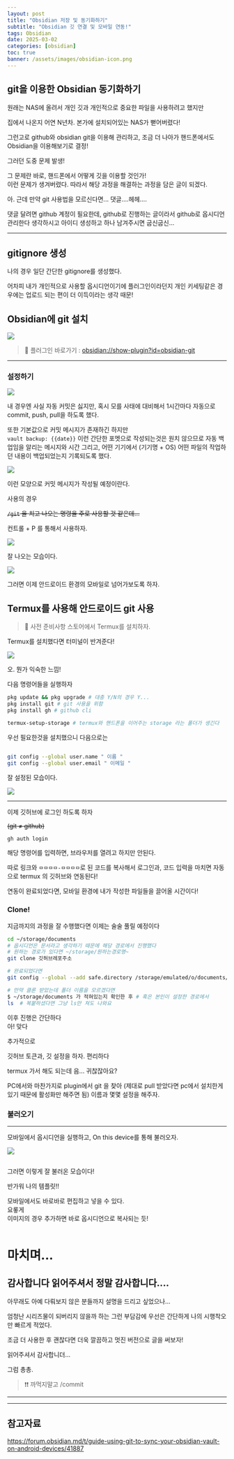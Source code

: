 ```yaml
---
layout: post
title: "Obsidian 저장 및 동기화하기"
subtitle: "Obsidian 깃 연결 및 모바일 연동!"
tags: Obsidian
date: 2025-03-02
categories: [obsidian]
toc: true
banner: /assets/images/obsidian-icon.png
---
```


## git을 이용한 Obsidian 동기화하기

원래는 NAS에 올려서 개인 깃과 개인적으로 중요한 파일을 사용하려고 했지만

집에서 나온지 어연 N년차. 본가에 설치되어있는 NAS가 뻗어버렸다!

그런고로 github와 obsidian git을 이용해 관리하고, 조금 더 나아가 핸드폰에서도 Obsidian을 이용해보기로 결정!

그러던 도중 문제 발생!

그 문제란 바로, 핸드폰에서 어떻게 깃을 이용할 것인가!  
이런 문제가 생겨버렸다. 따라서 해당 과정을 해결하는 과정을 담은 글이 되겠다.

아. 근데 만약 git 사용법을 모르신다면... 댓글....헤헤....

댓글 달려면 github 계정이 필요한데, github로 진행하는 글이라서 github로 옵시디언 관리한다 생각하시고 아이디 생성하고 하나 남겨주시면 굽신굽신...

---

## gitignore 생성

나의 경우 일단 간단한 gitignore를 생성했다.

어차피 내가 개인적으로 사용할 옵시디언이기에 플러그인이라던지 개인 키세팅같은 경우에는 업로드 되는 편이 더 이득이라는 생각 때문!

## Obsidian에 git 설치

<img 
  src="https://github.com/user-attachments/assets/468d6338-cf1f-4b24-9891-e0accf2301e3"
/>

> 📝 플러그인 바로가기 :
> [obsidian://show-plugin?id=obsidian-git](obsidian://show-plugin?id=obsidian-git)

---

### 설정하기

<img src="https://github.com/user-attachments/assets/0900d739-c68f-45fd-9f14-b2a7dfb09fea" />

내 경우엔 사실 자동 커밋은 싫지만, 혹시 모를 사태에 대비해서 1시간마다 자동으로 commit, push, pull을 하도록 했다.

또한 기본값으로 커밋 메시지가 존재하긴 하지만  
`vault backup: {{date}}` 이런 간단한 포멧으로 작성되는것은 원치 않으므로 자동 백업임을 알리는 메시지와 시간 그리고, 어떤 기기에서 (기기명 + OS) 어떤 파일의 작업하던 내용이 백업되었는지 기록되도록 했다.

<img src="https://github.com/user-attachments/assets/3b2d2ddb-5bff-431c-b06f-561c9720fc7e" />

이런 모양으로 커밋 메시지가 작성될 예정이란다.

사용의 경우

~~`/git` 을 치고 나오는 명령을 주로 사용할 것 같은데...~~

컨트롤 + P 를 통해서 사용하자.

<img src="https://github.com/user-attachments/assets/15d5fbc3-4665-41f0-87ca-28349c97acec" max-height="350px"/>

잘 나오는 모습이다.

<img src="https://github.com/user-attachments/assets/a35f75ad-50e7-4a52-8701-549e3ae94839" max-height="350px"/>

그러면 이제 안드로이드 환경의 모바일로 넘어가보도록 하자.

## Termux를 사용해 안드로이드 git 사용

> 📝 사전 준비사항
> 스토어에서 Termux를 설치하자.

Termux를 설치했다면 터미널이 반겨준다!

<img src="https://github.com/user-attachments/assets/c4376efa-8d67-4890-8cff-ad9d84397c4b" max-height="350px"/>

오. 뭔가 익숙한 느낌!

다음 명령어들을 실행하자

```bash
pkg update && pkg upgrade # 대충 Y/N의 경우 Y...
pkg install git # git 사용을 위함
pkg install gh # github cli

termux-setup-storage # termux와 핸드폰을 이어주는 storage 라는 폴더가 생긴다

```

우선 필요한것을 설치했으니 다음으로는

```sh

git config --global user.name " 이름 "
git config --global user.email " 이메일 "
```

잘 설정된 모습이다.

<img src="https://github.com/user-attachments/assets/bc12f523-53ac-43c4-9c5d-7a9806e65463" max-height="350px"/>

---

이제 깃허브에 로그인 하도록 하자

~~(git ≠ github)~~

```sh
gh auth login
```

해당 명령어를 입력하면, 브라우저를 열려고 하지만 안된다.

따로 링크와 `ㅁㅁㅁㅁ-ㅁㅁㅁㅁ`로 된 코드를 복사해서 로그인과, 코드 입력을 마치면 자동으로 termux 의 깃허브와 연동된다!

연동이 완료되었다면, 모바일 환경에 내가 작성한 파일들을 끌어올 시간이다!

### Clone!

지금까지의 과정을 잘 수행했다면 이제는 술술 풀릴 예정이다

```bash
cd ~/storage/documents
# 옵시디언은 문서라고 생각하기 때문에 해당 경로에서 진행했다
# 원하는 경로가 있다면 ~/storage/원하는경로명~
git clone 깃허브레포주소

# 완료되었다면
git config --global --add safe.directory /storage/emulated/o/documents/레포이름

# 만약 클론 받았는데 폴더 이름을 모르겠다면
$ ~/storage/documents 가 적혀있는지 확인한 후 # 혹은 본인이 설정한 경로에서
ls  # 복붙하셨다면 그냥 ls만 쳐도 나와요
```

이후 진행은 간단하다  
아! 맞다

추가적으로

깃허브 토큰과, 깃 설정을 하자. 편리하다

termux 가서 해도 되는데 음... 귀찮잖아요?

PC에서와 마찬가지로 plugin에서 git 을 찾아 (제대로 pull 받았다면 pc에서 설치한게 있기 때문에 활성화만 해주면 됨) 이름과 몇몇 설정을 해주자.

### 불러오기

---

모바일에서 옵시디언을 실행하고, On this device를 통해 불러오자.

<img src="https://github.com/user-attachments/assets/e507e6f5-6156-4fc8-bf45-07cb5ace5974" max-height="350px"/>

<img src="https://github.com/user-attachments/assets/54d8ba01-03b9-4071-9efb-548fa450a425" alt="" max-height="350px"></img>

그러면 이렇게 잘 불러온 모습이다!

반가워 나의 템플릿!!

모바일에서도 바로바로 편집하고 넣을 수 있다.  
요롷게  
이미지의 경우 추가하면 바로 옵시디언으로 복사되는 듯!

<img src="https://github.com/user-attachments/assets/a5f7a469-a5cd-454f-a983-07b59306ea2e" alt="" max-height="350px"></img>

# 마치며...

## 감사합니다 읽어주셔서 정말 감사합니다....

아무래도 아예 다뤄보지 않은 분들까지 설명을 드리고 싶었으나...

엄청난 시리즈물이 되버리지 않을까 하는 그런 부담감에 우선은 간단하게 나의 시행착오만 빠르게 적었다.

조금 더 사용한 후 괜찮다면 더욱 깔끔하고 멋진 버전으로 글을 써보자!

읽어주셔서 감사합니더...

그럼 총총.

> ❗❗ 까먹지말고
> /commit

---

---

## 참고자료

https://forum.obsidian.md/t/guide-using-git-to-sync-your-obsidian-vault-on-android-devices/41887
